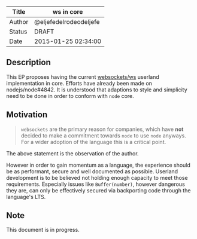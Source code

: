 | Title  | ws in core                  |
|--------|-----------------------------|
| Author | @eljefedelrodeodeljefe      |
| Status | DRAFT                       |
| Date   | 2015-01-25 02:34:00         |

## Description

This EP proposes having the current [websockets/ws](https://github.com/websockets/ws) userland implementation in core.
Efforts have already been made on nodejs/node#4842. It is understood that
adaptions to style and simplicity need to be done in order to conform with
`node` core.

## Motivation

> `websockets` are the primary reason for companies, which have **not** decided
to make a commitment towards `node` to use `node` anyways. For a wider adoption
of the language this is a critical point.

The above statement is the observation of the author.

However in order to gain momentum as a language, the experience should be as
performant, secure and well documented as possible. Userland development is to
be believed not holding enough capacity to meet those requirements. Especially
issues like `Buffer(number)`, however dangerous they are, can only be
effectively secured via backporting code through the language's LTS.

## Note

This document is in progress.

